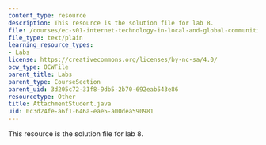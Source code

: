 ```yaml
---
content_type: resource
description: This resource is the solution file for lab 8.
file: /courses/ec-s01-internet-technology-in-local-and-global-communities-spring-2005-summer-2005/0c3d24fea6f1646aeae5a00dea590981_AttachmentStudent.java
file_type: text/plain
learning_resource_types:
- Labs
license: https://creativecommons.org/licenses/by-nc-sa/4.0/
ocw_type: OCWFile
parent_title: Labs
parent_type: CourseSection
parent_uid: 3d205c72-31f8-9db5-2b70-692eab543e86
resourcetype: Other
title: AttachmentStudent.java
uid: 0c3d24fe-a6f1-646a-eae5-a00dea590981
---
```

This resource is the solution file for lab 8.